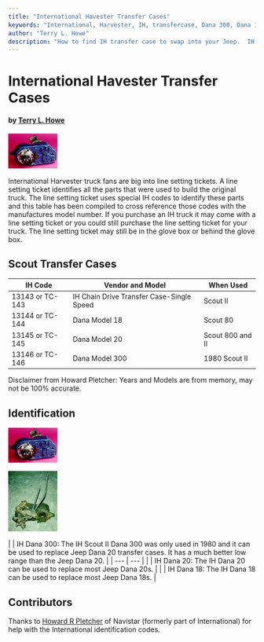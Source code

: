 ```yaml
---
title: "International Havester Transfer Cases"
keywords: "International, Harvester, IH, transfercase, Dana 300, Dana 18, Dana 20"
author: "Terry L. Howe"
description: "How to find IH transfer case to swap into your Jeep.  IH trucks used many heavy duty components suitable for use in Jeep trucks."
---
```


# International Havester Transfer Cases

#### by [Terry L. Howe](mailto:txh3202@worldnet.att.net)

[![Scout 300 back](/convxfer/ihd300bT.jpg)](/convxfer/ihd300b.jpg)

International Harvester truck fans are big into line setting tickets.
A line setting ticket identifies all the parts that were used to build
the original truck.  The line setting ticket uses special IH codes to
identify these parts and this table has been compiled to cross
reference those codes with the manufactures model number.  If you
purchase an IH truck it may come with a line setting ticket or you
could still purchase the line setting ticket for your truck.  The
line setting ticket may still be in the glove box or behind the
glove box.

## Scout Transfer Cases

| IH Code | Vendor and Model | When Used |
| --- | --- | --- |
| 13143 or TC-143 | IH Chain Drive Transfer Case-Single Speed | Scout II |
| 13144 or TC-144 | Dana Model 18 | Scout 80 |
| 13145 or TC-145 | Dana Model 20 | Scout 800 and II |
| 13146 or TC-146 | Dana Model 300 | 1980 Scout II |

Disclaimer from Howard Pletcher:  Years and Models are from memory,
may not be 100% accurate.

## Identification

![Scout 300 back](/convxfer/ihd300bT.jpg)[](/convxfer/ih/ihd300id.html)

[](/convxfer/ih/ihd20id.html)

![Scout Spicer 18](/xfer/d1801f_.jpg)[](/convxfer/ih/ihd18id.html)

|  | IH Dana 300: The
IH Scout II Dana 300 was only used in 1980 and it can be used to
replace Jeep Dana 20 transfer cases.  It has a much better low
range than the Jeep Dana 20. |
| --- | --- |
|  | IH Dana 20: The
IH Dana 20 can be used to replace most Jeep Dana 20s. |
|  | IH Dana 18: The
IH Dana 18 can be used to replace most Jeep Dana 18s. |

## Contributors

Thanks to [Howard R Pletcher](mailto:n9ads@juno.com) of
Navistar (formerly part of International) for help with the
International identification codes.